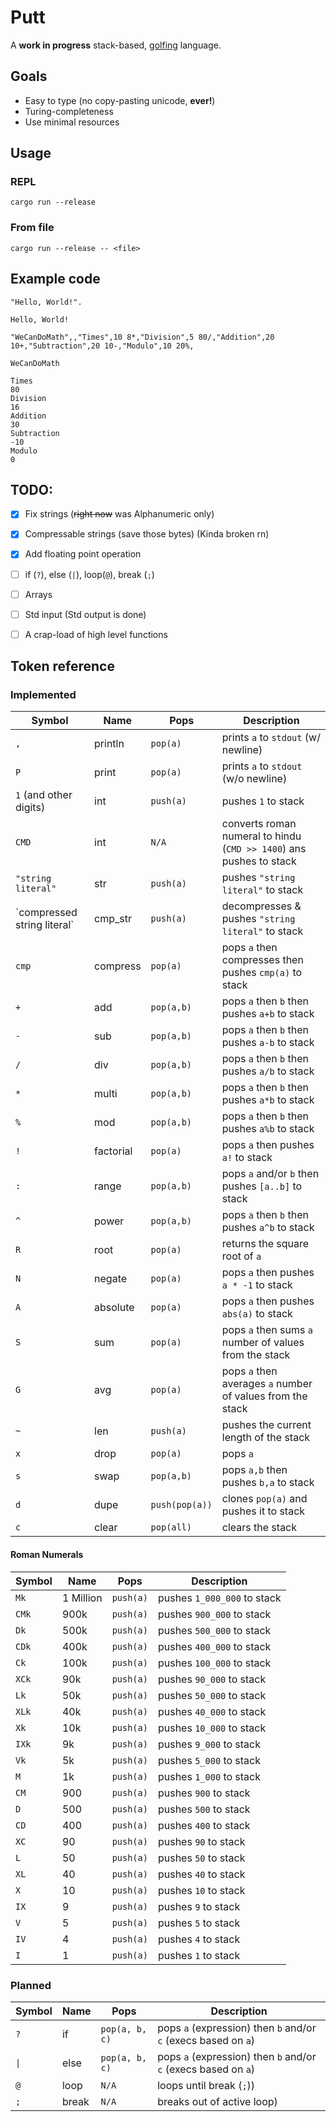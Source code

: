 # Putt

A **work in progress** stack-based, [golfing](https://en.wikipedia.org/wiki/Code_golf) language.

## Goals
- Easy to type (no copy-pasting unicode, **ever!**)
- Turing-completeness
- Use minimal resources

## Usage

### REPL
`cargo run --release`

### From file
`cargo run --release -- <file>`

## Example code 


```putt
"Hello, World!".
```
```
Hello, World!
```

```putt
"WeCanDoMath",,"Times",10 8*,"Division",5 80/,"Addition",20 10+,"Subtraction",20 10-,"Modulo",10 20%,
```

```
WeCanDoMath

Times
80
Division
16
Addition
30
Subtraction
-10
Modulo
0
```

## TODO:
- [x] Fix strings (~~right now~~ was Alphanumeric only) 
- [x] Compressable strings (save those bytes) (Kinda broken rn)
- [X] Add floating point operation
- [ ] if (`?`), else (`|`), loop(`@`), break (`;`)
- [ ] Arrays
- [ ] Std input (Std output is done)
- [ ] A crap-load of high level functions


## Token reference 

### Implemented

|Symbol|Name|Pops|Description|
|------|----|-----|-----------------------------------|
|`,`|println|`pop(a)`|prints `a` to `stdout` (w/ newline)|
|`P`|print|`pop(a)`|prints `a` to `stdout` (w/o newline)|
|`1` (and other digits) |int|`push(a)`|pushes `1` to stack|
|`CMD`|int|`N/A`|converts roman numeral to hindu (`CMD >> 1400`) ans pushes to stack|
|`"string literal"`|str|`push(a)`|pushes `"string literal"` to stack|
|\`compressed string literal\`|cmp_str|`push(a)`|decompresses & pushes `"string literal"` to stack|
|`cmp`|compress|`pop(a)`|pops `a` then compresses then pushes `cmp(a)` to stack|
|`+`|add|`pop(a,b)`|pops `a` then `b` then pushes `a+b` to stack|
|`-`|sub|`pop(a,b)`|pops `a` then `b` then pushes `a-b` to stack|
|`/`|div|`pop(a,b)`|pops `a` then `b` then pushes `a/b` to stack|
|`*`|multi|`pop(a,b)`|pops `a` then `b` then pushes `a*b` to stack|
|`%`|mod|`pop(a,b)`|pops `a` then `b` then pushes `a%b` to stack|
|`!`|factorial|`pop(a)`|pops `a` then pushes `a!` to stack|
|`:`|range|`pop(a,b)`|pops `a` and/or `b` then pushes `[a..b]` to stack|
|`^`|power|`pop(a,b)`|pops `a` then `b` then pushes `a^b` to stack|
|`R`|root|`pop(a)`|returns the square root of `a`|
|`N`|negate|`pop(a)`|pops `a` then pushes `a * -1` to stack|
|`A`|absolute|`pop(a)`|pops `a` then pushes `abs(a)` to stack|
|`S`|sum|`pop(a)`| pops `a` then sums `a` number of values from the stack|
|`G`|avg|`pop(a)`| pops `a` then averages `a` number of values from the stack|
|`~`|len|`push(a)`| pushes the current length of the stack|
|`x`|drop|`pop(a)`| pops `a` |
|`s`|swap|`pop(a,b)`|pops `a,b` then pushes `b,a` to stack|
|`d`|dupe|`push(pop(a))`|clones `pop(a)` and pushes it to stack|
|`c`|clear|`pop(all)`|clears the stack|

#### Roman Numerals 
|Symbol|Name|Pops|Description|
|------|----|-----|-----------------------------------|
|`Mk`|1 Million|`push(a)`|pushes `1_000_000` to stack|
|`CMk`|900k|`push(a)`|pushes `900_000` to stack|
|`Dk`|500k|`push(a)`|pushes `500_000` to stack|
|`CDk`|400k|`push(a)`|pushes `400_000` to stack|
|`Ck`|100k|`push(a)`|pushes `100_000` to stack|
|`XCk`|90k|`push(a)`|pushes `90_000` to stack|
|`Lk`|50k|`push(a)`|pushes `50_000` to stack|
|`XLk`|40k|`push(a)`|pushes `40_000` to stack|
|`Xk`|10k|`push(a)`|pushes `10_000` to stack|
|`IXk`|9k|`push(a)`|pushes `9_000` to stack|
|`Vk`|5k|`push(a)`|pushes `5_000` to stack|
|`M`|1k|`push(a)`|pushes `1_000` to stack|
|`CM`|900|`push(a)`|pushes `900` to stack|
|`D`|500|`push(a)`|pushes `500` to stack|
|`CD`|400|`push(a)`|pushes `400` to stack|
|`XC`|90|`push(a)`|pushes `90` to stack|
|`L`|50|`push(a)`|pushes `50` to stack|
|`XL`|40|`push(a)`|pushes `40` to stack|
|`X`|10|`push(a)`|pushes `10` to stack|
|`IX`|9|`push(a)`|pushes `9` to stack|
|`V`|5|`push(a)`|pushes `5` to stack|
|`IV`|4|`push(a)`|pushes `4` to stack|
|`I`|1|`push(a)`|pushes `1` to stack|


### Planned

|Symbol|Name|Pops|Description|
|------|----|-----|-----------------------------------|
|`?`|if|`pop(a, b, c)`|pops `a` (expression) then `b` and/or `c` (execs based on `a`)|
|`\|`|else|`pop(a, b, c)`| pops `a` (expression) then `b` and/or `c` (execs based on `a`)|
|`@`|loop|`N/A`| loops until break (`;`))|
|`;`|break|`N/A`| breaks out of active loop)|
